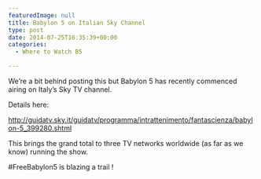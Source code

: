 ```yaml
---
featuredImage: null
title: Babylon 5 on Italian Sky Channel
type: post
date: 2014-07-25T16:35:39+00:00
categories:
  - Where to Watch B5

---
```

We&#8217;re a bit behind posting this but Babylon 5 has recently commenced airing on Italy&#8217;s Sky TV channel.

Details here:

http://guidatv.sky.it/guidatv/programma/intrattenimento/fantascienza/babylon-5_399280.shtml

This brings the grand total to three TV networks worldwide (as far as we know) running the show.

#FreeBabylon5 is blazing a trail !
